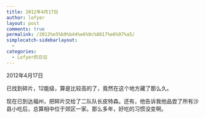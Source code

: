 ```yaml
---
title: 2012年4月17日
author: lofyer
layout: post
comments: true
permalink: /2012%e5%b9%b44%e6%9c%8817%e6%97%a5/
simplecatch-sidebarlayout:
  - 
categories:
  - Lofyer的日记
---
```

2012年4月17日

已找到碎片，12能级，算是比较高的了，竟然在这个地方藏了那么久。

现在已到达福州，把碎片交给了二队队长皮特森。还有，他告诉我他品尝了所有沙县小吃后，总算相中位于郊区一家。那么多年，好吃的习惯没变啊。

&nbsp;